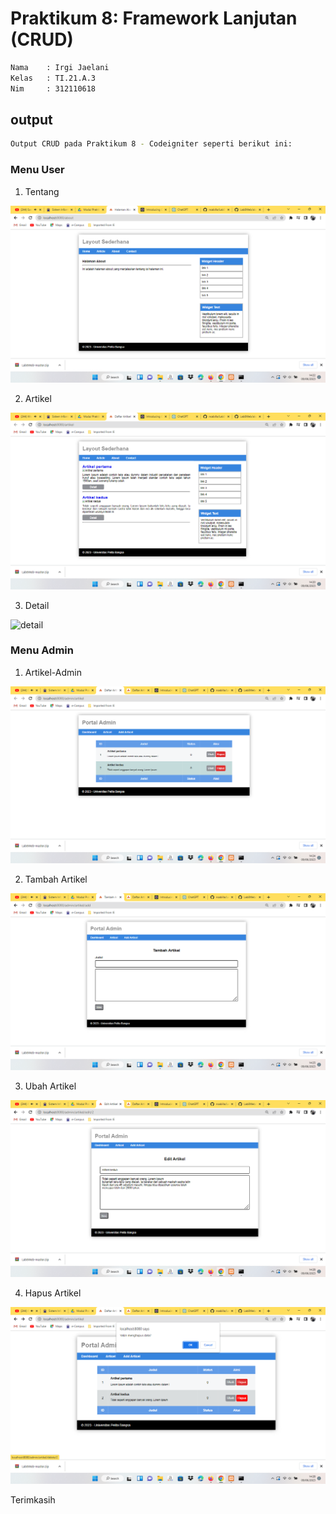 # Praktikum 8: Framework Lanjutan (CRUD)

```bash
Nama    : Irgi Jaelani
Kelas   : TI.21.A.3
Nim     : 312110618
```

## output

```bash
Output CRUD pada Praktikum 8 - Codeigniter seperti berikut ini:
```

### Menu User

1. Tentang

![about](images/about.png)

2. Artikel

![article](images/artikel.png)

3. Detail 

![detail](images/artikel-2.png)

### Menu Admin

1. Artikel-Admin

![article admin](images/admin.png)

2. Tambah Artikel

![add article](images/add.png)

3. Ubah Artikel

![update article](images/edit.png)

4. Hapus Artikel

![Delete Article](images/delete.png)


Terimkasih 